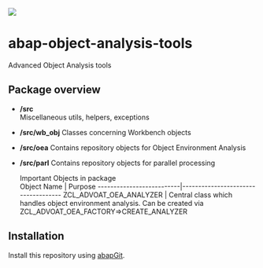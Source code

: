 ![](https://img.shields.io/badge/ABAP-v7.40sp08+-orange)
# abap-object-analysis-tools
Advanced Object Analysis tools

## Package overview
- **/src**  
  Miscellaneous utils, helpers, exceptions
- **/src/wb_obj**
  Classes concerning Workbench objects
- **/src/oea**
  Contains repository objects for Object Environment Analysis  
- **/src/parl**
  Contains repository objects for parallel processing
  
  Important Objects in package  
  Object Name               | Purpose
  --------------------------|------------------------------------
  ZCL_ADVOAT_OEA_ANALYZER   | Central class which handles object environment analysis. Can be created via ZCL_ADVOAT_OEA_FACTORY=>CREATE_ANALYZER

## Installation

Install this repository using [abapGit](https://github.com/abapGit/abapGit#abapgit).
